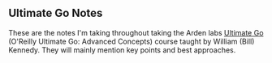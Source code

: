 ## Ultimate Go Notes

These are the notes I'm taking throughout taking the Arden labs [Ultimate Go](https://learning.oreilly.com/course/ultimate-go-advanced/9780135339503/) (O'Reilly Ultimate Go: Advanced Concepts) course taught by William (Bill) Kennedy. They will mainly mention key points and best approaches.

